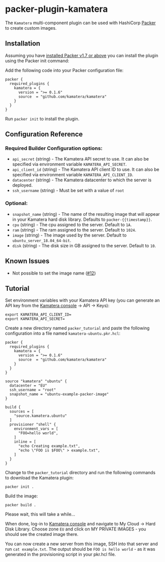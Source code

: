 # packer-plugin-kamatera

The `Kamatera` multi-component plugin can be used with HashiCorp [Packer](https://www.packer.io)
to create custom images.

## Installation

Assuming you have [installed Packer v1.7 or above](https://www.packer.io/downloads) you can install the plugin using the Packer init command:

Add the following code into your Packer configuration file:

```
packer {
  required_plugins {
    kamatera = {
      version = ">= 0.1.6"
      source  = "github.com/kamatera/kamatera"
    }
  }
}
```

Run `packer init` to install the plugin.

## Configuration Reference

### Required Builder Configuration options:

- `api_secret` (string) - The Kamatera API secret to use. It can also be specified via environment variable `KAMATERA_API_SECRET`.
- `api_client_id` (string) - The Kamatera API client ID to use. It can also be specified via environment variable `KAMATERA_API_CLIENT_ID`.
- `datacenter` (string) - The Kamatera datacenter to which the server is deployed.
- `ssh_username` (string) - Must be set with a value of `root`

### Optional:

- `snapshot_name` (string) - The name of the resulting image that will appear in your Kamatera hard disk library. Defaults to `packer-{{timestamp}}`.
- `cpu` (string) - The cpu assigned to the server. Default to `1A`.
- `ram` (string) - The ram assigned to the server. Default to `1024`.
- `image` (string) - The image used by the server. Default to `ubuntu_server_18.04_64-bit`.
- `disk` (string) - The disk size in GB assigned to the server. Default to `10`.

## Known Issues

* Not possible to set the image name ([#12](https://github.com/Kamatera/packer-plugin-kamatera/issues/12))

## Tutorial

Set environment variables with your Kamatera API key (you can generate an API key from the [Kamatera console]() -> API -> Keys):

```
export KAMATERA_API_CLIENT_ID=
export KAMATERA_API_SECRET=
```

Create a new directory named `packer_tutorial` and paste the following configuration into a file named `kamatera-ubuntu.pkr.hcl`:

```
packer {
  required_plugins {
    kamatera = {
      version = ">= 0.1.6"
      source  = "github.com/kamatera/kamatera"
    }
  }
}

source "kamatera" "ubuntu" {
  datacenter = "EU"
  ssh_username = "root"
  snapshot_name = "ubuntu-example-packer-image"
}

build {
  sources = [
    "source.kamatera.ubuntu"
  ]
  provisioner "shell" {
    environment_vars = [
      "FOO=hello world",
    ]
    inline = [
      "echo Creating example.txt",
      "echo \"FOO is $FOO\" > example.txt",
    ]
  }
}
```

Change to the `packer_tutorial` directory and run the following commands to download the Kamatera plugin:

```
packer init .
```

Build the image:

```
packer build .
```

Please wait, this will take a while...

When done, log-in to [Kamatera console](https://console.kamatera.com) and navigate to My Cloud -> Hard Disk Library.
Choose zone `EU` and click on MY PRIVATE IMAGES - you should see the created image there.

You can now create a new server from this image, SSH into that server and run `cat example.txt`.
The output should be `FOO is hello world` - as it was generated in the provisioning script in your pkr.hcl file.
